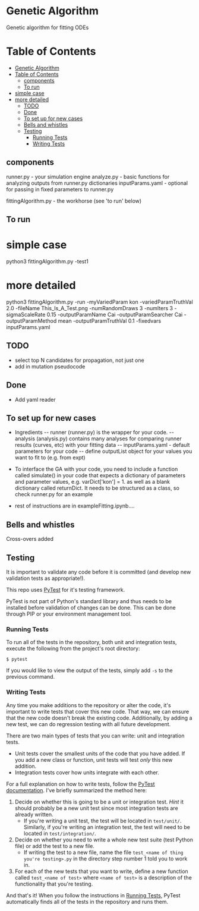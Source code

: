 # Genetic Algorithm
Genetic algorithm for fitting ODEs

# Table of Contents
- [Genetic Algorithm](#genetic-algorithm)
- [Table of Contents](#table-of-contents)
  - [components](#components)
  - [To run](#to-run)
- [simple case](#simple-case)
- [more detailed](#more-detailed)
  - [TODO](#todo)
  - [Done](#done)
  - [To set up for new cases](#to-set-up-for-new-cases)
  - [Bells and whistles](#bells-and-whistles)
  - [Testing](#testing)
    - [Running Tests](#running-tests)
    - [Writing Tests](#writing-tests)

## components 
runner.py - your simulation engine
analyze.py - basic functions for analyzing outputs from runner.py dictionaries
inputParams.yaml - optional for passing in fixed parameters to runner.py

fittingAlgorithm.py - the workhorse (see 'to run' below) 


## To run
# simple case 
python3 fittingAlgorithm.py -test1

# more detailed
python3 fittingAlgorithm.py -run -myVariedParam kon -variedParamTruthVal 2.0 -fileName This_Is_A_Test.png -numRandomDraws 3 -numIters 3 -sigmaScaleRate 0.15 -outputParamName Cai -outputParamSearcher Cai -outputParamMethod mean -outputParamTruthVal 0.1 -fixedvars inputParams.yaml 

## TODO
- select top N candidates for propagation, not just one
- add in mutation pseudocode 

## Done 
- Add yaml reader

## To set up for new cases 
- Ingredients 
-- runner (runner.py) is the wrapper for your code. 
-- analysis (analysis.py) contains many analyses for comparing runner results (curves, etc) with your fitting data
-- inputParams.yaml  - default parameters for your code 
-- define outputList object for your values you want to fit to (e.g. from expt) 

- To interface the GA with your code, you need to include a function called
simulate() in your code that expects a dictionary of parameters and 
parameter values, e.g. 
  varDict['kon'] = 1.
as well as a blank dictionary called returnDict. It needs to be structured as a class, so check runner.py for an example  
- rest of instructions are in exampleFitting.ipynb....

## Bells and whistles
Cross-overs added 

## Testing

It is important to validate any code before it is committed (and develop new validation tests as appropriate!).

This repo uses [PyTest](https://docs.pytest.org/en/stable/) for it's testing framework.

PyTest is not part of Python's standard library and thus needs to be installed before validation of changes can be done. This can be done through PIP or your environment management tool.

### Running Tests

To run all of the tests in the repository, both unit and integration tests, execute the following from the project's root directory:

```
$ pytest
```

If you would like to view the output of the tests, simply add `-s` to the previous command.

### Writing Tests

Any time you make additions to the repository or alter the code, it's important to write tests that cover this new code. That way, we can ensure that the new code doesn't break the existing code. Additionally, by adding a new test, we can do regression testing with all future development.

There are two main types of tests that you can write: unit and integration tests. 
+ Unit tests cover the smallest units of the code that you have added. If you add a new class or function, unit tests will test *only* this new addition. 
+ Integration tests cover how units integrate with each other.

For a full explanation on how to write tests, follow the [PyTest documentation](https://docs.pytest.org/en/stable/getting-started.html#create-your-first-test). I've briefly summarized the method here:

1. Decide on whether this is going to be a unit or integration test. *Hint* it should probably be a new unit test since most integration tests are already written.
    + If you're writing a unit test, the test will be located in `test/unit/`. Similarly, if you're writing an integration test, the test will need to be located in `test/integration/`.
2. Decide on whether you need to write a whole new test suite (test Python file) or add the test to a new file.
    + If writing the test to a new file, name the file `test_<name of thing you're testing>.py` in the directory step number 1 told you to work in.
3. For each of the new tests that you want to write, define a new function called `test_<name of test>` where `<name of test>` is a description of the functionality that you're testing.

And that's it! When you follow the instructions in [Running Tests](#running-tests), PyTest automatically finds all of the tests in the repository and runs them.